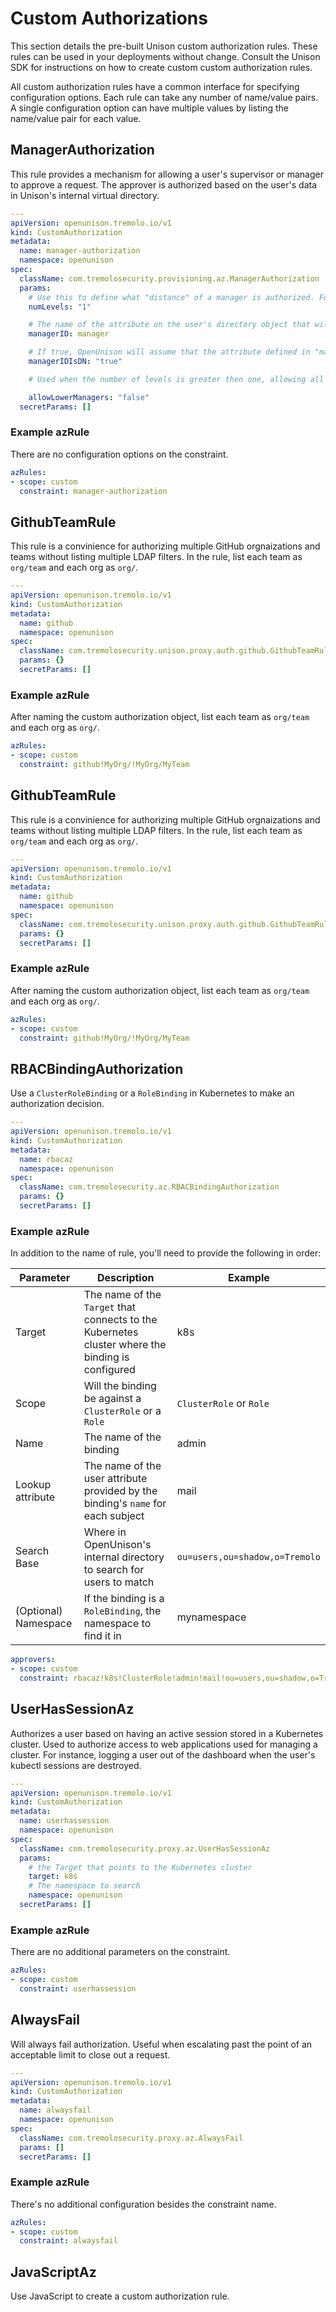 # Custom Authorizations

This section details the pre-built Unison custom authorization rules. These rules can be used in your deployments without change. Consult the Unison SDK for instructions on how to create custom custom authorization rules.

All custom authorization rules have a common interface for specifying configuration options. Each rule can take any number of name/value pairs. A single configuration option can have multiple values by listing the name/value pair for each value.

## ManagerAuthorization

This rule provides a mechanism for allowing a user's supervisor or manager to approve a request. The approver is authorized based on the user's data in Unison's internal virtual directory.

```yaml
---
apiVersion: openunison.tremolo.io/v1
kind: CustomAuthorization
metadata:
  name: manager-authorization
  namespace: openunison
spec:
  className: com.tremolosecurity.provisioning.az.ManagerAuthorization
  params:
    # Use this to define what "distance" of a manager is authorized. For instance to allow the user's manager's manager to perform the authorization specify "2". This allows for escalations to be processed with multiple tiers of managers.
    numLevels: "1"

    # The name of the attribute on the user's directory object that will tell Unison who their manager is.
    managerID: manager

    # If true, OpenUnison will assume that the attribute defined in "managerID" is the distinguished name of the user's manager. If not checked, then OpenUnison will use a filter built from the the user id attribute
    managerIDIsDN: "true"

    # Used when the number of levels is greater then one, allowing all the managers between the user and the current step to approve. For instance of an approval is escalated to a user's manager's manager checking this option will allow both the user's manager AND the user's manager's manager to approve.

    allowLowerManagers: "false"
  secretParams: []
```

### Example azRule

There are no configuration options on the constraint.

```yaml
azRules:
- scope: custom
  constraint: manager-authorization
```

## GithubTeamRule

This rule is a convinience for authorizing multiple GitHub orgnaizations and teams without listing multiple LDAP filters.  In the rule, list each team as `org/team` and each org as `org/`.

```yaml
---
apiVersion: openunison.tremolo.io/v1
kind: CustomAuthorization
metadata:
  name: github
  namespace: openunison
spec:
  className: com.tremolosecurity.unison.proxy.auth.github.GithubTeamRule
  params: {}
  secretParams: []
```

### Example azRule

After naming the custom authorization object, list each team as `org/team` and each org as `org/`.

```yaml
azRules:
- scope: custom
  constraint: github!MyOrg/!MyOrg/MyTeam
```

## GithubTeamRule

This rule is a convinience for authorizing multiple GitHub orgnaizations and teams without listing multiple LDAP filters.  In the rule, list each team as `org/team` and each org as `org/`.

```yaml
---
apiVersion: openunison.tremolo.io/v1
kind: CustomAuthorization
metadata:
  name: github
  namespace: openunison
spec:
  className: com.tremolosecurity.unison.proxy.auth.github.GithubTeamRule
  params: {}
  secretParams: []
```

### Example azRule

After naming the custom authorization object, list each team as `org/team` and each org as `org/`.

```yaml
azRules:
- scope: custom
  constraint: github!MyOrg/!MyOrg/MyTeam
```

## RBACBindingAuthorization

Use a `ClusterRoleBinding` or a `RoleBinding` in Kubernetes to make an authorization decision.


```yaml
---
apiVersion: openunison.tremolo.io/v1
kind: CustomAuthorization
metadata:
  name: rbacaz
  namespace: openunison
spec:
  className: com.tremolosecurity.az.RBACBindingAuthorization
  params: {}
  secretParams: []
```

### Example azRule

In addition to the name of rule, you'll need to provide the following in order:

| Parameter | Description | Example |
| --------- | ----------- | ------- |
| Target | The name of the `Target` that connects to the Kubernetes cluster where the binding is configured | k8s |
| Scope | Will the binding be against a `ClusterRole` or a `Role` | `ClusterRole` or `Role` |
| Name | The name of the binding | admin |
| Lookup attribute | The name of the user attribute provided by the binding's `name` for each subject | mail |
| Search Base | Where in OpenUnison's internal directory to search for users to match | `ou=users,ou=shadow,o=Tremolo` |
| (Optional) Namespace | If the binding is a `RoleBinding`, the namespace to find it in | mynamespace |

```yaml
approvers:
- scope: custom
  constraint: rbacaz!k8s!ClusterRole!admin!mail!ou=users,ou=shadow,o=Tremolo!$namespace$
```

## UserHasSessionAz

Authorizes a user based on having an active session stored in a Kubernetes cluster.  Used to authorize access to web applications used for managing a cluster.  For instance, logging a user out of the dashboard when the user's kubectl sessions are destroyed.

```yaml
---
apiVersion: openunison.tremolo.io/v1
kind: CustomAuthorization
metadata:
  name: userhassession
  namespace: openunison
spec:
  className: com.tremolosecurity.proxy.az.UserHasSessionAz
  params:
    # the Target that points to the Kubernetes cluster
    target: k8s
    # The namespace to search
    namespace: openunison
  secretParams: []
```

### Example azRule

There are no additional parameters on the constraint.

```yaml
azRules:
- scope: custom
  constraint: userhassession
```

## AlwaysFail

Will always fail authorization.  Useful when escalating past the point of an acceptable limit to close out a request.

```yaml
---
apiVersion: openunison.tremolo.io/v1
kind: CustomAuthorization
metadata:
  name: alwaysfail
  namespace: openunison
spec:
  className: com.tremolosecurity.proxy.az.AlwaysFail
  params: []
  secretParams: []
```

### Example azRule

There's no additional configuration besides the constraint name.

```yaml
azRules:
- scope: custom
  constraint: alwaysfail
```

## JavaScriptAz

Use JavaScript to create a custom authorization rule.